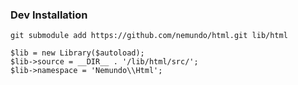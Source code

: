 ### Dev Installation```git submodule add https://github.com/nemundo/html.git lib/html``````$lib = new Library($autoload);$lib->source = __DIR__ . '/lib/html/src/';$lib->namespace = 'Nemundo\\Html';```